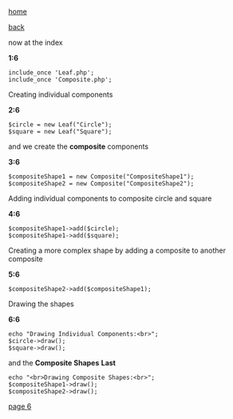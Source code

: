 [home](./page01.md)

[back](./page04.md)

now at the index

**1:6**
```
include_once 'Leaf.php';
include_once 'Composite.php';
```

Creating individual components

**2:6**
```
$circle = new Leaf("Circle");
$square = new Leaf("Square");
```

and we create the **composite** components

**3:6**
```
$compositeShape1 = new Composite("CompositeShape1");
$compositeShape2 = new Composite("CompositeShape2");
```

Adding individual components to composite circle and square

**4:6**
```
$compositeShape1->add($circle);
$compositeShape1->add($square);
```

Creating a more complex shape by adding a composite to another composite

**5:6**
```
$compositeShape2->add($compositeShape1);
```
Drawing the shapes

**6:6**
```
echo "Drawing Individual Components:<br>";
$circle->draw();
$square->draw();
```

and the **Composite Shapes**
**Last**
```
echo "<br>Drawing Composite Shapes:<br>";
$compositeShape1->draw();
$compositeShape2->draw();
```


[page 6](./page06.md)

